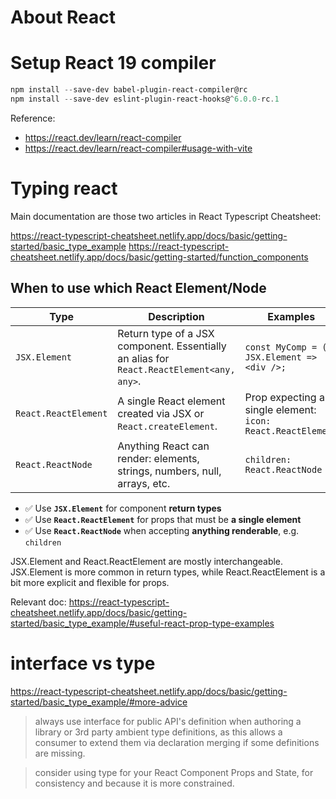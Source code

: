 # About React

# Setup React 19 compiler

``` powershell
npm install --save-dev babel-plugin-react-compiler@rc 
npm install --save-dev eslint-plugin-react-hooks@^6.0.0-rc.1
```

Reference:

- https://react.dev/learn/react-compiler
- https://react.dev/learn/react-compiler#usage-with-vite

# Typing react

Main documentation are those two articles in React Typescript Cheatsheet:

https://react-typescript-cheatsheet.netlify.app/docs/basic/getting-started/basic_type_example
https://react-typescript-cheatsheet.netlify.app/docs/basic/getting-started/function_components

## When to use which React Element/Node

| Type                   | Description                                    | Examples                                               |
|------------------------|------------------------------------------------|--------------------------------------------------------|
| `JSX.Element`          | Return type of a JSX component. Essentially an alias for `React.ReactElement<any, any>`. | `const MyComp = (): JSX.Element => <div />;`          |
| `React.ReactElement`   | A single React element created via JSX or `React.createElement`. | Prop expecting a single element: `icon: React.ReactElement` |
| `React.ReactNode`      | Anything React can render: elements, strings, numbers, null, arrays, etc. | `children: React.ReactNode`                           |

- ✅ Use **`JSX.Element`** for component **return types**  
- ✅ Use **`React.ReactElement`** for props that must be **a single element**  
- ✅ Use **`React.ReactNode`** when accepting **anything renderable**, e.g. `children`  

JSX.Element and React.ReactElement are mostly interchangeable.
JSX.Element is more common in return types, while React.ReactElement is a bit more explicit and flexible for props.

Relevant doc:
https://react-typescript-cheatsheet.netlify.app/docs/basic/getting-started/basic_type_example/#useful-react-prop-type-examples

# interface vs type

https://react-typescript-cheatsheet.netlify.app/docs/basic/getting-started/basic_type_example/#more-advice

> always use interface for public API's definition when authoring a library or 3rd party ambient type definitions,
> as this allows a consumer to extend them via declaration merging if some definitions are missing.

> consider using type for your React Component Props and State, for consistency and because it is more constrained.

